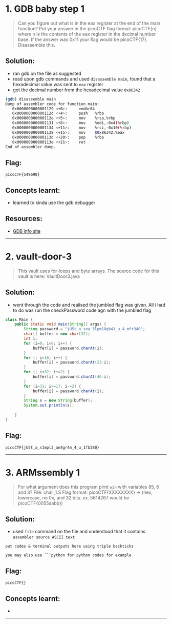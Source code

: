 # 1. GDB baby step 1

> Can you figure out what is in the eax register at the end of the main function? Put your answer in the picoCTF flag format: picoCTF{n} where n is the contents of the eax register in the decimal number base. If the answer was 0x11 your flag would be picoCTF{17}.
Disassemble this.

## Solution:

- ran gdb on the file as suggested
- read upon gdb commands and used `disassemble main`, found that a hexadecimal value was sent to `eax` register
- got the decimal number from the hexadecimal value `0x86342`

```bash
(gdb) disassemble main
Dump of assembler code for function main:
   0x0000000000001129 <+0>:     endbr64
   0x000000000000112d <+4>:     push   %rbp
   0x000000000000112e <+5>:     mov    %rsp,%rbp
   0x0000000000001131 <+8>:     mov    %edi,-0x4(%rbp)
   0x0000000000001134 <+11>:    mov    %rsi,-0x10(%rbp)
   0x0000000000001138 <+15>:    mov    $0x86342,%eax
   0x000000000000113d <+20>:    pop    %rbp
   0x000000000000113e <+21>:    ret
End of assembler dump.
```

## Flag:

```
picoCTF{549698}
```

## Concepts learnt:

- learned to kinda use the gdb debugger


## Resources:

- [GDB info site](https://ctf101.org/reverse-engineering/what-is-gdb/)


***

# 2. vault-door-3

> This vault uses for-loops and byte arrays. The source code for this vault is here: VaultDoor3.java

## Solution:

- went through the code and realised the jumbled flag was given. All i had to do was run the checkPassword code agn with the jumbled flag

```java
class Main {
    public static void main(String[] args) {
        String password = "jU5t_a_sna_3lpm18gb41_u_4_mfr340";
        char[] buffer = new char[32];
        int i;
        for (i=0; i<8; i++) {
            buffer[i] = password.charAt(i);
        }
        for (; i<16; i++) {
            buffer[i] = password.charAt(23-i);
        }
        for (; i<32; i+=2) {
            buffer[i] = password.charAt(46-i);
        }
        for (i=31; i>=17; i-=2) {
            buffer[i] = password.charAt(i);
        }
        String s = new String(buffer);
        System.out.println(s);
    
    }
}
```

## Flag:

```
picoCTF{jU5t_a_s1mpl3_an4gr4m_4_u_1fb380}
```



***

# 3. ARMssembly 1

> For what argument does this program print `win` with variables 85, 6 and 3? File: chall_1.S Flag format: picoCTF{XXXXXXXX} -> (hex, lowercase, no 0x, and 32 bits. ex. 5614267 would be picoCTF{0055aabb})


## Solution:

- used `file` command on the file and understood that it contains `assembler source ASCII text`


```
put codes & terminal outputs here using triple backticks

you may also use ```python for python codes for example
```

## Flag:

```
picoCTF{}

```

## Concepts learnt:

- 



***